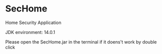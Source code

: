 # SecHome
Home Security Application 

JDK environment: 14.0.1

Please open the SecHome.jar in the terminal if it doens't work by double click
